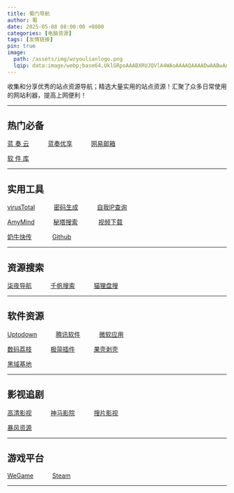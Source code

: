```yaml
---
title: 蜀门导航
author: 蜀
date: 2025-05-08 08:00:00 +0800
categories: [电脑资源]
tags: [友情链接]
pin: true
image:
  path: /assets/img/wzyoulianlogo.png
  lqip: data:image/webp;base64,UklGRpoAAABXRUJQVlA4WAoAAAAQAAAADwAABwAAQUxQSDIAAAARL0AmbZurmr57yyIiqE8oiG0bejIYEQTgqiDA9vqnsUSI6H+oAERp2HZ65qP/VIAWAFZQOCBCAAAA8AEAnQEqEAAIAAVAfCWkAALp8sF8rgRgAP7o9FDvMCkMde9PK7euH5M1m6VWoDXf2FkP3BqV0ZYbO6NA/VFIAAAA
---
```


 收集和分享优秀的站点资源导航；精选大量实用的站点资源！汇聚了众多日常使用的网站利器，提高上网便利！ 

---
## 热门必备

[蓝 奏 云](https://www.lanzou.com) &nbsp;&nbsp;&nbsp;&nbsp;&nbsp;&nbsp;&nbsp;&nbsp;&nbsp;
[蓝奏优享](https://www.ilanzou.com) &nbsp;&nbsp;&nbsp;&nbsp;&nbsp;&nbsp;&nbsp;&nbsp;&nbsp;
[网易邮箱](https://mail.163.com) &nbsp;&nbsp;&nbsp;&nbsp;&nbsp;&nbsp;&nbsp;&nbsp;&nbsp;

[软 件 库](https://www.ilanzou.com/s/wEEZ2L3i?)

---
## 实用工具

[virusTotal](https://www.virustotal.com/gui/home/search) &nbsp;&nbsp;&nbsp;&nbsp;&nbsp;&nbsp;&nbsp;&nbsp;&nbsp;
[密码生成](https://www.lddgo.net/string/randompassword) &nbsp;&nbsp;&nbsp;&nbsp;&nbsp;&nbsp;&nbsp;&nbsp;&nbsp;
[自我IP查询](https://www.ip111.cn) &nbsp;&nbsp;&nbsp;&nbsp;&nbsp;&nbsp;&nbsp;&nbsp;&nbsp;

[AmyMind](https://amymind.com/zh-cn) &nbsp;&nbsp;&nbsp;&nbsp;&nbsp;&nbsp;&nbsp;&nbsp;&nbsp;
[秘塔搜索](https://metaso.cn)  &nbsp;&nbsp;&nbsp;&nbsp;&nbsp;&nbsp;&nbsp;&nbsp;&nbsp;&nbsp;
[视频下载](https://tiqu.cc)  &nbsp;&nbsp;&nbsp;&nbsp;&nbsp;&nbsp;&nbsp;&nbsp;&nbsp;

[奶牛快传](https://cowtransfer.com) &nbsp;&nbsp;&nbsp;&nbsp;&nbsp;&nbsp;&nbsp;&nbsp;&nbsp;&nbsp;
[Github](https://www.github.com) &nbsp;&nbsp;&nbsp;&nbsp;&nbsp;&nbsp;&nbsp;&nbsp;&nbsp;


---
## 资源搜索

[柒夜导航](https://nav.qinight.com) &nbsp;&nbsp;&nbsp;&nbsp;&nbsp;&nbsp;&nbsp;&nbsp;&nbsp;
[千帆搜索](https://pan.qianfan.app) &nbsp;&nbsp;&nbsp;&nbsp;&nbsp;&nbsp;&nbsp;&nbsp;&nbsp;
[猫狸盘搜](https://www.alipansou.com)

---
## 软件资源

[Uptodown](https://cn.uptodown.com) &nbsp;&nbsp;&nbsp;&nbsp;&nbsp;&nbsp;&nbsp;&nbsp;&nbsp;
[腾讯软件](https://pc.qq.com) &nbsp;&nbsp;&nbsp;&nbsp;&nbsp;&nbsp;&nbsp;&nbsp;&nbsp;
[微软应用](https://apps.microsoft.com/home?hl=zh-cn&gl=US) &nbsp;&nbsp;&nbsp;&nbsp;&nbsp;&nbsp;&nbsp;&nbsp;&nbsp;

[数码荔枝](https://lizhi.shop) &nbsp;&nbsp;&nbsp;&nbsp;&nbsp;&nbsp;&nbsp;&nbsp;&nbsp;
[极简插件](https://chrome.zzzmh.cn) &nbsp;&nbsp;&nbsp;&nbsp;&nbsp;&nbsp;&nbsp;&nbsp;&nbsp;
[果壳剥壳](https://www.ghxi.com) &nbsp;&nbsp;&nbsp;&nbsp;&nbsp;&nbsp;&nbsp;&nbsp;&nbsp;

[黑域基地](https://www.hybase.com) &nbsp;&nbsp;&nbsp;&nbsp;&nbsp;&nbsp;&nbsp;&nbsp;&nbsp;

---
## 影视追剧

[高清影视](https://watch.readzn.com/) &nbsp;&nbsp;&nbsp;&nbsp;&nbsp;&nbsp;&nbsp;&nbsp;&nbsp;
[神马影院](https://zmcdy.com) &nbsp;&nbsp;&nbsp;&nbsp;&nbsp;&nbsp;&nbsp;&nbsp;&nbsp;
[搜片影视](https://soupian.pro) &nbsp;&nbsp;&nbsp;&nbsp;&nbsp;&nbsp;&nbsp;&nbsp;&nbsp;

[暴风资源](https://bfzy.tv) &nbsp;&nbsp;&nbsp;&nbsp;&nbsp;&nbsp;&nbsp;&nbsp;&nbsp;

---
## 游戏平台

[WeGame](https://www.wegame.com.cn/home) &nbsp;&nbsp;&nbsp;&nbsp;&nbsp;&nbsp;&nbsp;&nbsp;&nbsp;
[Steam](https://store.steampowered.com) &nbsp;&nbsp;&nbsp;&nbsp;&nbsp;&nbsp;&nbsp;&nbsp;&nbsp;

---

